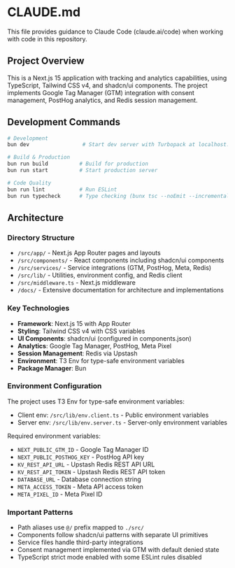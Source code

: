 # CLAUDE.md

This file provides guidance to Claude Code (claude.ai/code) when working with code in this repository.

## Project Overview

This is a Next.js 15 application with tracking and analytics capabilities, using TypeScript, Tailwind CSS v4, and shadcn/ui components. The project implements Google Tag Manager (GTM) integration with consent management, PostHog analytics, and Redis session management.

## Development Commands

```bash
# Development
bun dev                 # Start dev server with Turbopack at localhost:3000

# Build & Production
bun run build          # Build for production
bun run start          # Start production server

# Code Quality
bun run lint           # Run ESLint
bun run typecheck      # Type checking (bunx tsc --noEmit --incremental false)
```

## Architecture

### Directory Structure
- `/src/app/` - Next.js App Router pages and layouts
- `/src/components/` - React components including shadcn/ui components
- `/src/services/` - Service integrations (GTM, PostHog, Meta, Redis)
- `/src/lib/` - Utilities, environment config, and Redis client
- `/src/middleware.ts` - Next.js middleware
- `/docs/` - Extensive documentation for architecture and implementations

### Key Technologies
- **Framework**: Next.js 15 with App Router
- **Styling**: Tailwind CSS v4 with CSS variables
- **UI Components**: shadcn/ui (configured in components.json)
- **Analytics**: Google Tag Manager, PostHog, Meta Pixel
- **Session Management**: Redis via Upstash
- **Environment**: T3 Env for type-safe environment variables
- **Package Manager**: Bun

### Environment Configuration
The project uses T3 Env for type-safe environment variables:
- Client env: `/src/lib/env.client.ts` - Public environment variables
- Server env: `/src/lib/env.server.ts` - Server-only environment variables

Required environment variables:
- `NEXT_PUBLIC_GTM_ID` - Google Tag Manager ID
- `NEXT_PUBLIC_POSTHOG_KEY` - PostHog API key
- `KV_REST_API_URL` - Upstash Redis REST API URL
- `KV_REST_API_TOKEN` - Upstash Redis REST API token
- `DATABASE_URL` - Database connection string
- `META_ACCESS_TOKEN` - Meta API access token
- `META_PIXEL_ID` - Meta Pixel ID

### Important Patterns
- Path aliases use `@/` prefix mapped to `./src/`
- Components follow shadcn/ui patterns with separate UI primitives
- Service files handle third-party integrations
- Consent management implemented via GTM with default denied state
- TypeScript strict mode enabled with some ESLint rules disabled